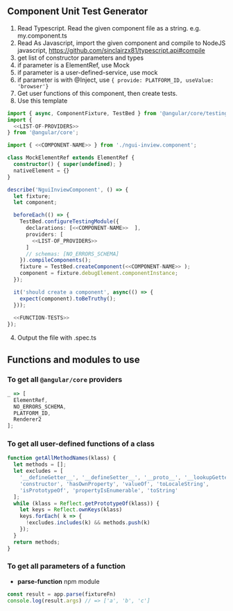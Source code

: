 ## Component Unit Test Generator

1. Read Typescript. Read the given component file as a string. e.g. my.component.ts
1. Read As Javascript, import the given component and compile to NodeJS javascript, 
   https://github.com/sinclairzx81/typescript.api#compile
1. get list of constructor parameters and types
1. if parameter is a ElementRef, use Mock
1. if parameter is a user-defined-service, use mock
1. if parameter is with @Inject, use  `{ provide: PLATFORM_ID, useValue: 'browser'}`
1. Get user functions of this component, then create tests.
1. Use this template
```ts
import { async, ComponentFixture, TestBed } from '@angular/core/testing';
import { 
  <<LIST-OF-PROVIDERS>>
} from '@angular/core';

import { <<COMPONENT-NAME>> } from './ngui-inview.component';

class MockElementRef extends ElementRef {
  constructor() { super(undefined); }
  nativeElement = {}
}

describe('NguiInviewComponent', () => {
  let fixture;
  let component;

  beforeEach(() => {
    TestBed.configureTestingModule({
      declarations: [<<COMPONENT-NAME>>  ],
      providers: [
        <<LIST-OF_PROVIDERS>>
      ]
      // schemas: [NO_ERRORS_SCHEMA]
    }).compileComponents();
    fixture = TestBed.createComponent(<<COMPONENT-NAME>> );
    component = fixture.debugElement.componentInstance;
  });

  it('should create a component', async(() => {
    expect(component).toBeTruthy();
  }));
  
  <<FUNCTION-TESTS>>
});
```
4. Output the file with .spec.ts

## Functions and modules to use

### To get all `@angular/core` providers
```js
_ => [
  ElementRef,
  NO_ERRORS_SCHEMA,
  PLATFORM_ID,
  Renderer2
];
```
### To get all user-defined functions of a class
```js
function getAllMethodNames(klass) {
  let methods = [];
  let excludes = [
    '__defineGetter__', '__defineSetter__', '__proto__', '__lookupGetter__', '__lookupSetter__',
    'constructor', 'hasOwnProperty', 'valueOf', 'toLocaleString',
    'isPrototypeOf', 'propertyIsEnumerable', 'toString'
  ];
  while (klass = Reflect.getPrototypeOf(klass)) {
    let keys = Reflect.ownKeys(klass)
    keys.forEach( k => {
      !excludes.includes(k) && methods.push(k)
    });
  }
  return methods;
}
```

### To get all parameters of a function
- **parse-function** npm module
```js
const result = app.parse(fixtureFn)
console.log(result.args) // => ['a', 'b', 'c']
```
